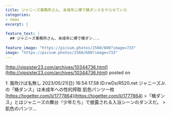 ```yaml
---
title: ジャニーズ事務所さん、未成年に裸で桶ダンスをやらせていた
categories:
- news
excerpt: |
  
feature_text: |
  ## ジャニーズ事務所さん、未成年に裸で桶ダン...
  
feature_image: "https://picsum.photos/2560/600?image=733"
image: "https://picsum.photos/2560/600?image=733"
---
```


[http://vipsister23.com/archives/10344736.html](http://vipsister23.com/archives/10344736.html)
posted on 

<!--more-->

1: 風吹けば名無し 2023/05/21(日) 16:54:17.58 ID:rwDs/R520.net ジャニーズJr.の「桶ダンス」は未成年への性的搾取 肌色パンツ一枚 [https://togetter.com/li/1777864](https://togetter.com/li/1777864) &gt;「桶ダンス」とはジャニーズの舞台『少年たち』で披露される入浴シーンのダンスだ。 &gt;肌色のパンツ...

